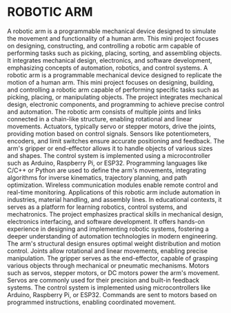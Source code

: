 # ROBOTIC ARM
 A robotic arm is a programmable mechanical device designed to simulate the movement and functionality  of a human arm. This mini project focuses on designing, constructing, and controlling a robotic arm capable  of performing tasks such as picking, placing, sorting, and assembling objects. It integrates mechanical  design, electronics, and software development, emphasizing concepts of automation, robotics, and control  systems.  A robotic arm is a programmable mechanical device designed to replicate the motion of a human arm.  This mini project focuses on designing, building, and controlling a robotic arm capable of performing  specific tasks such as picking, placing, or manipulating objects. The project integrates mechanical design,  electronic components, and programming to achieve precise control and automation.  The robotic arm consists of multiple joints and links connected in a chain-like structure, enabling  rotational and linear movements. Actuators, typically servo or stepper motors, drive the joints, providing  motion based on control signals. Sensors like potentiometers, encoders, and limit switches ensure  accurate positioning and feedback. The arm's gripper or end-effector allows it to handle objects of  various sizes and shapes.  The control system is implemented using a microcontroller such as Arduino, Raspberry Pi, or ESP32.  Programming languages like C/C++ or Python are used to define the arm's movements, integrating  algorithms for inverse kinematics, trajectory planning, and path optimization. Wireless communication  modules enable remote control and real-time monitoring.  Applications of this robotic arm include automation in industries, material handling, and assembly lines. In  educational contexts, it serves as a platform for learning robotics, control systems, and mechatronics.  The project emphasizes practical skills in mechanical design, electronics interfacing, and software  development. It offers hands-on experience in designing and implementing robotic systems, fostering a  deeper understanding of automation technologies in modern engineering.  The arm's structural design ensures optimal weight distribution and motion control. Joints allow rotational  and linear movements, enabling precise manipulation. The gripper serves as the end-effector, capable of  grasping various objects through mechanical or pneumatic mechanisms.  Motors such as servos, stepper motors, or DC motors power the arm's movement. Servos are commonly used  for their precision and built-in feedback systems. The control system is implemented using microcontrollers  like Arduino, Raspberry Pi, or ESP32. Commands are sent to motors based on programmed instructions,  enabling coordinated movement.
